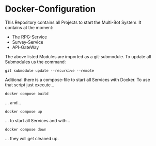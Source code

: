 # Docker-Configuration

This Repository contains all Projects to start the Multi-Bot System.
It contains at the moment:

- The RPG-Service
- Survey-Service
- API-GateWay

The above listed Modules are imported as a git-submodule.
To update all Submodules us the command:

```console
git submodule update --recursive --remote
```

Aditional there is a compose-file to start all Services with Docker.
To use that script just execute...

```console
docker compose build
```

... and...

```console
docker compose up
```

... to start all Services and with...

```console
docker compose down
```

... they will get cleaned up.
